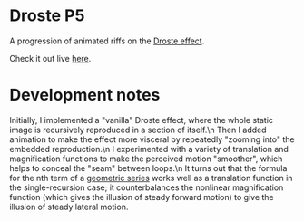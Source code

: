 # Droste P5

A progression of animated riffs on the [Droste effect](https://en.wikipedia.org/wiki/Droste_effect).

Check it out live [here](https://russ741.github.io/droste-p5/).

# Development notes

Initially, I implemented a "vanilla" Droste effect, where the whole static image is recursively reproduced in a section of itself.\n
Then I added animation to make the effect more visceral by repeatedly "zooming into" the embedded reproduction.\n
I experimented with a variety of translation and magnification functions to make the perceived motion "smoother", which helps to conceal the "seam" between loops.\n
It turns out that the formula for the nth term of a [geometric series](https://en.wikipedia.org/wiki/Geometric_series) works well as a translation function in the single-recursion case;
it counterbalances the nonlinear magnification function (which gives the illusion of steady forward motion) to give the illusion of steady lateral motion.
